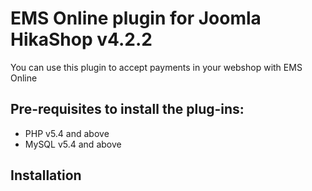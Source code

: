 # EMS Online plugin for Joomla HikaShop v4.2.2
You can use this plugin to accept payments in your webshop with EMS Online

## Pre-requisites to install the plug-ins: 
- PHP v5.4 and above
- MySQL v5.4 and above

## Installation

